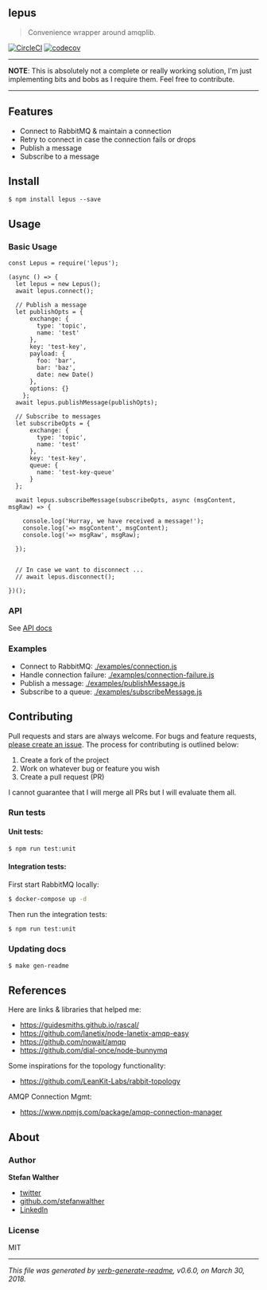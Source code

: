 ## lepus

> Convenience wrapper around amqplib.

[![CircleCI](https://img.shields.io/circleci/project/github/stefanwalther/lepus.svg)](https://circleci.com/gh/stefanwalther/lepus)
[![codecov](https://codecov.io/gh/stefanwalther/lepus/branch/master/graph/badge.svg)](https://codecov.io/gh/stefanwalther/lepus)

---

__NOTE__: This is absolutely not a complete or really working solution, I'm just implementing bits and bobs as I require them.  Feel free to contribute.

---

## Features

- Connect to RabbitMQ & maintain a connection
- Retry to connect in case the connection fails or drops
- Publish a message
- Subscribe to a message

## Install

```
$ npm install lepus --save
```

## Usage

### Basic Usage

```
const Lepus = require('lepus');

(async () => {
  let lepus = new Lepus();
  await lepus.connect();
  
  // Publish a message
  let publishOpts = {
      exchange: {
        type: 'topic',
        name: 'test'
      },
      key: 'test-key',
      payload: {
        foo: 'bar',
        bar: 'baz',
        date: new Date()
      },
      options: {}
    };  
  await lepus.publishMessage(publishOpts);
  
  // Subscribe to messages
  let subscribeOpts = {
      exchange: {
        type: 'topic',
        name: 'test'
      },
      key: 'test-key',
      queue: {
        name: 'test-key-queue'
      }
  };
  
  await lepus.subscribeMessage(subscribeOpts, async (msgContent, msgRaw) => {
    
    console.log('Hurray, we have received a message!');
    console.log('=> msgContent', msgContent);
    console.log('=> msgRaw', msgRaw);
    
  });
  
  
  // In case we want to disconnect ...
  // await lepus.disconnect();
  
})();

```

### API

See [API docs](./docs/api-docs.md)

### Examples

- Connect to RabbitMQ: [./examples/connection.js](./examples/connection.js)
- Handle connection failure: [./examples/connection-failure.js](./examples/connection-failure.js)
- Publish a message: [./examples/publishMessage.js](./examples/publishMessage.js)
- Subscribe to a queue: [./examples/subscribeMessage.js](./examples/subscribeMessage.js)

## Contributing

Pull requests and stars are always welcome. For bugs and feature requests, [please create an issue](https://github.com/stefanwalther/lepus/issues). The process for contributing is outlined below:

1. Create a fork of the project
2. Work on whatever bug or feature you wish
3. Create a pull request (PR)

I cannot guarantee that I will merge all PRs but I will evaluate them all.

### Run tests

#### Unit tests:

```bash
$ npm run test:unit
```
#### Integration tests:

First start RabbitMQ locally:
```sh
$ docker-compose up -d
```

Then run the integration tests:
```bash
$ npm run test:unit
```

### Updating docs

```sh
$ make gen-readme
```

## References

Here are links & libraries that helped me:
- https://guidesmiths.github.io/rascal/
- https://github.com/lanetix/node-lanetix-amqp-easy
- https://github.com/nowait/amqp
- https://github.com/dial-once/node-bunnymq

Some inspirations for the topology functionality:
- https://github.com/LeanKit-Labs/rabbit-topology

AMQP Connection Mgmt:
- https://www.npmjs.com/package/amqp-connection-manager

## About

### Author
**Stefan Walther**

* [twitter](http://twitter.com/waltherstefan)
* [github.com/stefanwalther](http://github.com/stefanwalther) 
* [LinkedIn](https://www.linkedin.com/in/stefanwalther/)

### License
MIT

***

_This file was generated by [verb-generate-readme](https://github.com/verbose/verb-generate-readme), v0.6.0, on March 30, 2018._

